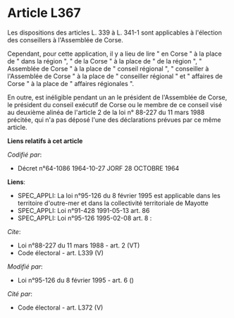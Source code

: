 # Article L367

Les dispositions des articles L. 339 à L. 341-1 sont applicables à l'élection des conseillers à l'Assemblée de Corse. 

Cependant, pour cette application, il y a lieu de lire " en Corse " à la place de " dans la région ", " de la Corse " à la
place de " de la région ", " Assemblée de Corse " à la place de " conseil régional ", " conseiller à l'Assemblée de Corse " à
la place de " conseiller régional " et " affaires de Corse " à la place de " affaires régionales ". 

En outre, est inéligible pendant un an le président de l'Assemblée de Corse, le président du conseil exécutif de Corse ou le
membre de ce conseil visé au deuxième alinéa de l'article 2 de la loi n° 88-227 du 11 mars 1988 précitée, qui n'a pas déposé
l'une des déclarations prévues par ce même article.

**Liens relatifs à cet article**

_Codifié par_:

  - Décret n°64-1086 1964-10-27 JORF 28 OCTOBRE 1964

**Liens**:

  - SPEC_APPLI: La loi n°95-126 du 8 février 1995 est applicable dans les territoire d'outre-mer et dans la collectivité territoriale de Mayotte
  - SPEC_APPLI: Loi n°91-428 1991-05-13 art. 86
  - SPEC_APPLI: Loi n°95-126 1995-02-08 art. 8 :

_Cite_:

  - Loi n°88-227 du 11 mars 1988 - art. 2 (VT)
  - Code électoral - art. L339 (V)

_Modifié par_:

  - Loi n°95-126 du 8 février 1995 - art. 6 ()

_Cité par_:

  - Code électoral - art. L372 (V)
